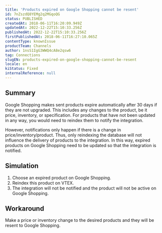 ```yaml
---
title: 'Products expired on Google Shopping cannot be resent'
id: 7nZszdQ8YEMg2q2MGqoQG
status: PUBLISHED
createdAt: 2018-06-11T16:20:09.949Z
updatedAt: 2022-12-22T15:10:33.256Z
publishedAt: 2022-12-22T15:10:33.256Z
firstPublishedAt: 2018-06-11T16:27:10.065Z
contentType: knownIssue
productTeam: Channels
author: 1nsS1IgG3WWQ4cA8e2qsw6
tag: Connections
slugEN: products-expired-on-google-shopping-cannot-be-resent
locale: en
kiStatus: Fixed
internalReference: null
---
```


## Summary

Google Shopping makes sent products expire automatically after 30 days if they are not upgraded. This includes any changes to the product, be it price, inventory, or specification. For products that have not been updated in any way, you would need to reindex them to notify the integration.

However, notifications only happen if there is a change in price/inventory/product. Thus, only reindexing the database will not influence the delivery of products to the integration. In this way, expired products on Google Shopping need to be updated so that the integration is notified.

## Simulation

1. Choose an expired product on Google Shopping.
2. Reindex this product on VTEX.
3. The integration will not be notified and the product will not be active on Google Shopping.

## Workaround

Make a price or inventory change to the desired products and they will be resent to Google Shopping.

